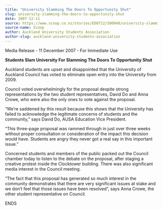 ```yaml
---
title: "University Slamming The Doors To Opportunity Shut"
slug: university-slamming-the-doors-to-opportunity-shut
date: 2007-12-11
source: https://www.scoop.co.nz/stories/ED0712/S00040/university-slamming-the-doors-to-opportunity-shut.htm
source-name: Scoop
author: Auckland University Students Association
author-slug: auckland-university-students-association
---
```


<p>Media Release - 11 December 2007 - For Immediate Use</p>

<p><b>
Students Slam University For Slamming The Doors To
Opportunity Shut</b></p>

<p>Auckland students are upset and
disappointed that the University of Auckland Council has
voted to eliminate open entry into the University from 2009.<p>

<p>Council voted overwhelmingly for the proposal despite
strong representations by the two student representatives,
David Do and Anna Crowe, who were also the only ones to vote
against the proposal.</p>

<p>“We’re saddened by this result
because this shows that the University has failed to
acknowledge the legitimate concerns of students and the
community,” says David Do, AUSA Education Vice
President.</p>

<p>“This three-page proposal was rammed through
in just over three weeks without proper consultation or
consideration of the impact this decision would have.
Students are angry they never got a real say in this
important issue.”</p>

<p>Concerned students and members of the
public packed out the Council chamber today to listen to the
debate on the proposal, after staging a creative protest
inside the Clocktower building. There was also significant
media interest in the Council meeting.<p>

<p>“The fact that
this proposal has generated so much interest in the
community demonstrates that there are very significant
issues at stake and we don’t feel that those issues have
been resolved”, says Anna Crowe, the other student
representative on
Council.</p>

<p>ENDS<p>
         